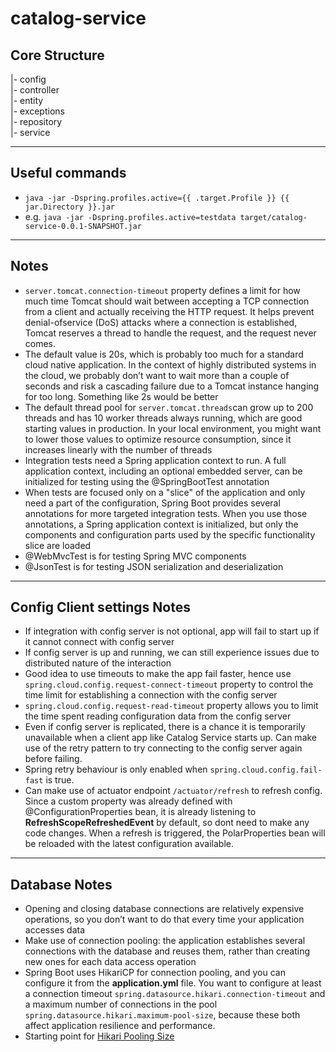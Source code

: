 # catalog-service

## Core Structure

|- config  
|- controller  
|- entity  
|- exceptions  
|- repository  
|- service

---

## Useful commands

- `java -jar -Dspring.profiles.active={{ .target.Profile }} {{ jar.Directory }}.jar`
- e.g. `java -jar -Dspring.profiles.active=testdata target/catalog-service-0.0.1-SNAPSHOT.jar`

---

## Notes

- `server.tomcat.connection-timeout` property defines a limit for how much time Tomcat should wait between accepting a TCP connection from a client and actually receiving the HTTP request. It helps prevent denial-ofservice (DoS) attacks where a connection is established, Tomcat reserves a thread to handle the request, and the request never comes.
- The default value is 20s, which is probably too much for a standard cloud native application. In the context of highly distributed systems in the cloud, we probably don’t want to wait more than a couple of seconds and risk a cascading failure due to a Tomcat instance hanging for too long. Something like 2s would be better
- The default thread pool for `server.tomcat.threads`can grow up to 200 threads and has 10 worker threads always running, which are good starting values in production. In your local environment, you might want to lower those values to optimize resource consumption, since it increases linearly with the number of threads
- Integration tests need a Spring application context to run. A full application context, including an optional embedded server, can be initialized for testing using the @SpringBootTest annotation
- When tests are focused only on a "slice" of the application and only need a part of the configuration, Spring Boot provides several annotations for more targeted integration tests. When you use those annotations, a Spring application context is initialized, but only the components and configuration parts used by the specific functionality slice are loaded
- @WebMvcTest is for testing Spring MVC components
- @JsonTest is for testing JSON serialization and deserialization

---

## Config Client settings Notes

- If integration with config server is not optional, app will fail to start up if it cannot connect with config server
- If config server is up and running, we can still experience issues due to distributed nature of the interaction
- Good idea to use timeouts to make the app fail faster, hence use `spring.cloud.config.request-connect-timeout` property to control the time limit for establishing a connection with the config server
- `spring.cloud.config.request-read-timeout` property allows you to limit the time spent reading configuration data from the config server
- Even if config server is replicated, there is a chance it is temporarily unavailable when a client app like Catalog Service starts up. Can make use of the retry pattern to try connecting to the config server again before failing.
- Spring retry behaviour is only enabled when `spring.cloud.config.fail-fast` is true.
- Can make use of actuator endpoint `/actuator/refresh` to refresh config. Since a custom property was already defined with @ConfigurationProperties bean, it is already listening to **RefreshScopeRefreshedEvent** by default, so dont need to make any code changes. When a refresh is triggered, the PolarProperties bean will be reloaded with the latest configuration available.

---

## Database Notes

- Opening and closing database connections are relatively expensive operations, so you don’t want to do that every time your application accesses data
- Make use of connection pooling: the application establishes several connections with the database and reuses them, rather than creating new ones for each data access operation
- Spring Boot uses HikariCP for connection pooling, and you can configure it from the **application.yml** file. You want to
  configure at least a connection timeout `spring.datasource.hikari.connection-timeout` and a maximum number of connections in the pool `spring.datasource.hikari.maximum-pool-size`, because these both affect application resilience and performance.
- Starting point for [Hikari Pooling Size](https://github.com/brettwooldridge/HikariCP/wiki/About-Pool-Sizing)
